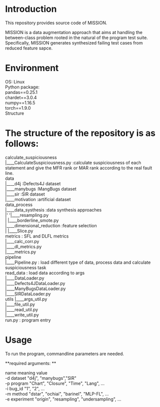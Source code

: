 # Introduction  
This repository provides source code of MISSION.  

MISSION is a data augmentation approach that aims at handling the between-class problem rooted in the natural of the program test suite. Specifically, MISSION
 generates synthesized failing test cases from reduced feature sapce.  

# Environment  
OS: Linux  
Python package:  
pandas==0.25.1  
chardet==3.0.4  
numpy==1.16.5  
torch==1.9.0  
Structure  
# The structure of the repository is as follows:  

calculate_suspiciousness  
|____CalculateSuspiciousness.py	:calculate suspiciousness of each statement and give the MFR rank or MAR rank according to the real fault line.  
data  
|____d4j :Defects4J dataset	  
|____manybugs :MangBugs dataset	  
|____sir :SIR dataset		  
|____motivation :artificial dataset	  
data_process  
|____data_systhesis :data synthesis approaches  
|' '|____resampling.py  
|    |____borderline_smote.py  
|____dimensional_reduction :feature selection   
|    |____Slice.py		  
metrics : SFL and DLFL metrics  
|____calc_corr.py  
|____dl_metrics.py  
|____metrics.py  
pipeline  
|____Pipeline.py : load different type of data, process data and calculate suspiciousness task  
read_data : load data according to args  
|____DataLoader.py  
|____Defects4JDataLoader.py  
|____ManyBugsDataLoader.py  
|____SIRDataLoader.py  
utils 
|____args_util.py  
|____file_util.py  
|____read_util.py  
|____write_util.py  
run.py : program entry  

# Usage
To run the program, commandline parameters are needed.

**required arguments: **  

name	meaning	value  
-d	dataset	"d4j", "manybugs","SIR"  
-p	program	"Chart", "Closure", "Time", "Lang", ...  
-i	bug_id	"1", "2", ...  
-m	method	"dstar", "ochiai", "barinel", "MLP-FL", ...  
-e	experiment	"origin", "resampling", "undersampling", ...  

